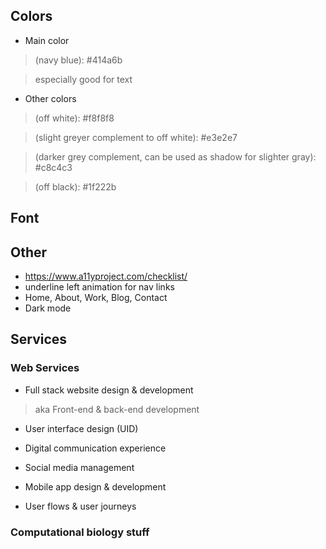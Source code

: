 ## Colors
- Main color 
>(navy blue): #414a6b

> especially good for text

- Other colors
> (off white): #f8f8f8

> (slight greyer complement to off white): #e3e2e7

> (darker grey complement, can be used as shadow for slighter gray): #c8c4c3 

> (off black): #1f222b

## Font

## Other
- https://www.a11yproject.com/checklist/
- underline left animation for nav links
- Home, About, Work, Blog, Contact
- Dark mode

## Services
### Web Services
- Full stack website design &amp; development
> aka Front-end &amp; back-end development

- User interface design (UID)

- Digital communication experience

- Social media management
 
- Mobile app design &amp; development

- User flows &amp; user journeys
### Computational biology stuff
